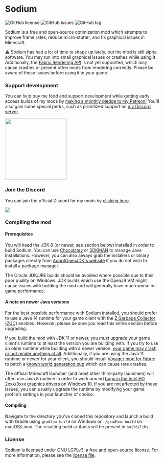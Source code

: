 # Sodium
![GitHub license](https://img.shields.io/github/license/jellysquid3/Sodium.svg)
![GitHub issues](https://img.shields.io/github/issues/jellysquid3/Sodium.svg)
![GitHub tag](https://img.shields.io/github/tag/jellysquid3/Sodium.svg)

Sodium is a free and open-source optimization mod which attempts to improve frame rates,
reduce micro-stutter, and fix graphical issues in Minecraft.

:warning: Sodium has had a lot of time to shape up lately, but the mod is still alpha software. You may run into small graphical issues or crashes while using it. Additionally, the [Fabric Rendering API](https://fabricmc.net/wiki/documentation:rendering) is not yet supported, which may cause crashes or prevent other mods from rendering correctly. Please be aware of these issues before using it in your game.

### Support development

You can help buy me food and support development while getting early access builds of my mods by [making a monthly pledge to my Patreon!](https://patreon.com/jellysquid) You'll also gain some special perks, such as prioritized support on [my Discord server](https://jellysquid.me/discord).

<a href="https://www.patreon.com/bePatron?u=824442"><img src="https://github.com/jellysquid3/Phosphor/raw/master/doc/patreon.png" width="200"></a>

### Join the Discord

You can join the official Discord for my mods by [clicking here](https://jellysquid.me/discord).

<a href="https://jellysquid.me/discord"><img src="https://i.vgy.me/YrTrsE.png"></a>

### Compiling the mod

#### Prerequisites

You will need the JDK 8 (or newer, see section below) installed in order to build Sodium. You can use [Chocolatey](https://chocolatey.org) or [SDKMAN](https://sdkman.io/) to manage Java installations. However, you can also always grab the installers or binary packages directly from [AdoptOpenJDK's website](https://adoptopenjdk.net/) if you do not wish to install a package manager.

The Oracle JDK/JRE builds should be avoided where possible due to their poor quality on Windows. JDK builds which use the OpenJ9 VM might cause issues with building the mod and will generally have much worse in-game performance.

#### A note on newer Java versions

For the best possible performance with Sodium installed, you should prefer to use a Java 14 runtime for your game client with the [Z Garbage Collector (ZGC)](https://wiki.openjdk.java.net/display/zgc/Main) enabled. However, please be sure you read this entire section before upgrading.

If you build the mod with JDK 11 or newer, you *must* upgrade your game client's runtime to at least the version you are building with. If you try to use an older runtime while building with a newer version, [your game may crash or not render anything at all](https://github.com/jellysquid3/sodium-fabric/issues/16). Additionally, if you are using the Java 11 runtime or newer for your client, you should install [Voyager mod for Fabric](https://github.com/modmuss50/Voyager) to patch a [known world generation bug](https://bugs.mojang.com/browse/MC-149777) which can cause rare crashes.

The official Minecraft launcher (and most other third-party launchers) will often use Java 8 runtime in order to work around [bugs in the Intel HD 2xxx/3xxx graphics drivers on Windows 10](https://github.com/LWJGL/lwjgl/issues/119). If you are not affected by these issues, you can usually upgrade the runtime by modifying your game profile's settings in your launcher of choice.

#### Compiling

Navigate to the directory you've cloned this repository and launch a build with Gradle using `gradlew build` on Windows or `./gradlew build` on macOS/Linux. The resulting build artifacts will be present in `build/libs`.

### License

Sodium is licensed under GNU LGPLv3, a free and open-source license. For more information, please see the [license file](https://github.com/jellysquid3/sodium-fabric/blob/master/LICENSE.txt).
